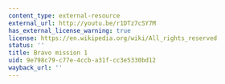 ```yaml
---
content_type: external-resource
external_url: http://youtu.be/r1DTz7cSY7M
has_external_license_warning: true
license: https://en.wikipedia.org/wiki/All_rights_reserved
status: ''
title: Bravo mission 1
uid: 9e798c79-c77e-4ccb-a31f-cc3e5330bd12
wayback_url: ''
---
```

